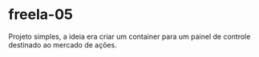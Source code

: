 # freela-05
Projeto simples, a ideia era criar um container para um painel de controle destinado ao mercado de ações.
